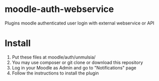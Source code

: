 # moodle-auth-webservice
Plugins moodle authenticated user login with external webservice or API

# Install
1. Put these files at moodle/auth/unmulsia/
2. You may use composer or git clone or download this repository
3. Log in your Moodle as Admin and go to "Notifications" page
4. Follow the instructions to install the plugin
